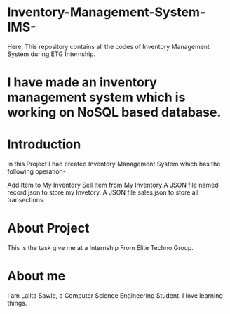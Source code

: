 # Inventory-Management-System-IMS-

Here, This repository contains all the codes of Inventory Management System during ETG Internship.

# I have made an inventory management system which is working on NoSQL based database. 

# Introduction
In this Project I had created Inventory Management System which has the following operation-

Add Item to My Inventory
Sell Item from My Inventory
A JSON file named record.json to store my Invetory.
A JSON file sales.json to store all transections.

# About Project
This is the task give me at a Internship From Elite Techno Group.

# About me
I am Lalita Sawle, a Computer Science Engineering Student. I love learning things.
